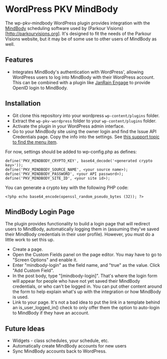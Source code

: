 WordPress PKV MindBody
======================

The wp-pkv-mindbody WordPress plugin provides integration with the [MindBody](http://mindbodyonline.com) scheduling software used by (Parkour Visions)[http://parkourvisions.org]. It's designed to fit the needs of the Parkour Visions website, but it may be of some use to other users of MindBody as well.

Features
--------

* Integrates MindBody's authentication with WordPress', allowing WordPress users to log into MindBody with their WordPress account. This can be combined with a plugin like [JanRain Engage](http://wordpress.org/extend/plugins/rpx/) to provide OpenID login to MindBody.

Installation
------------

* Git clone this repository into your wordpress `wp-content/plugins` folder.
* Extract the `wp-pkv-wordpress` folder to your `wp-content/plugins` folder.
* Activate the plugin in your WordPress admin interface.
* Go to your MindBody site using the owner login and find the Issue API Credentials page. Copy the info into the settings. See [this support topic to find the menu item](http://getsatisfaction.com/mindbody/topics/cant_find_the_option_to_issue_api_credentials).

For now, settings should be added to wp-config.php as defines:

    define('PKV_MINDBODY_CRYPTO_KEY', base64_decode('<generated crypto key>'));
    define('PKV_MINDBODY_SOURCE_NAME', <your source name>);
    define('PKV_MINDBODY_PASSWORD', <your API password>);
    define('PKV_MINDBODY_SITE_ID', <your site id>);

You can generate a crypto key with the following PHP code:

    <?php echo base64_encode(openssl_random_pseudo_bytes (32)); ?>


MindBody Login Page
-------------------

The plugin provides functionality to build a login page that will redirect users to MindBody, automatically logging them in (assuming they've saved their MindBody credentials in their user profile). However, you must do a little work to set this up.

* Create a page.
* Open the Custom Fields panel on the page editor. You may have to go to "Screen Options" and enable it.
* Enter "mindbody-login" as the field name, and "true" as the value. Click "Add Custom Field".
* In the post body, type "[mindbody-login]". That's where the login form will appear for people who have not yet saved their MindBody credentials, or who can't be logged in. You can put other content around the form to help explain what's up with the integration or how MindBody is used.
* Link to your page. It's not a bad idea to put the link in a template behind an is_user_logged_in() check to only offer them the option to auto-login to MindBody if they have an account.

Future Ideas
------------

* Widgets - class schedules, your schedule, etc.
* Automatically create MindBody accounts for new users
* Sync MindBody accounts back to WordPress.
